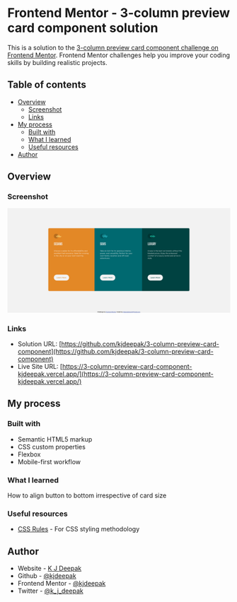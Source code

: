 # Frontend Mentor - 3-column preview card component solution

This is a solution to the [3-column preview card component challenge on Frontend Mentor](https://www.frontendmentor.io/challenges/3column-preview-card-component-pH92eAR2-). Frontend Mentor challenges help you improve your coding skills by building realistic projects.

## Table of contents

- [Overview](#overview)
  - [Screenshot](#screenshot)
  - [Links](#links)
- [My process](#my-process)
  - [Built with](#built-with)
  - [What I learned](#what-i-learned)
  - [Useful resources](#useful-resources)
- [Author](#author)

## Overview

### Screenshot

![](./screenshot.png)

### Links

- Solution URL: [https://github.com/kjdeepak/3-column-preview-card-component](https://github.com/kjdeepak/3-column-preview-card-component)
- Live Site URL: [https://3-column-preview-card-component-kjdeepak.vercel.app/](https://3-column-preview-card-component-kjdeepak.vercel.app/)

## My process

### Built with

- Semantic HTML5 markup
- CSS custom properties
- Flexbox
- Mobile-first workflow

### What I learned

How to align button to bottom irrespective of card size

### Useful resources

- [CSS Rules](http://getbem.com/introduction/) - For CSS styling methodology

## Author

- Website - [K J Deepak](https://kjdeepak.com/)
- Github - [@kjdeepak](https://github.com/kjdeepak)
- Frontend Mentor - [@kjdeepak](https://www.frontendmentor.io/profile/kjdeepak)
- Twitter - [@k_j_deepak](https://www.twitter.com/k_j_deepak)